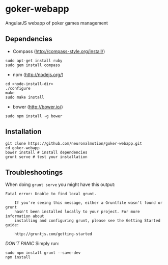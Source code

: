 goker-webapp
============

AngularJS webapp of poker games management

## Dependencies
* Compass (http://compass-style.org/install/)
```
sudo apt-get install ruby
sudo gem install compass
```
* npm (http://nodejs.org/)
```
cd <node-install-dir>
./configure
make
sudo make install
```
* bower (http://bower.io/)
```
sudo npm install -g bower
```

## Installation
```
git clone https://github.com/neuronalmotion/goker-webapp.git
cd goker-webapp
bower install # install dependencies
grunt serve # test your installation
```

## Troubleshootings

When doing ```grunt serve``` you might have this output:
```
Fatal error: Unable to find local grunt.

    If you're seeing this message, either a Gruntfile wasn't found or grunt
    hasn't been installed locally to your project. For more information about
    installing and configuring grunt, please see the Getting Started guide:

    http://gruntjs.com/getting-started
```

*DON'T PANIC*
Simply run:
```
sudo npm install grunt --save-dev
npm install
```
